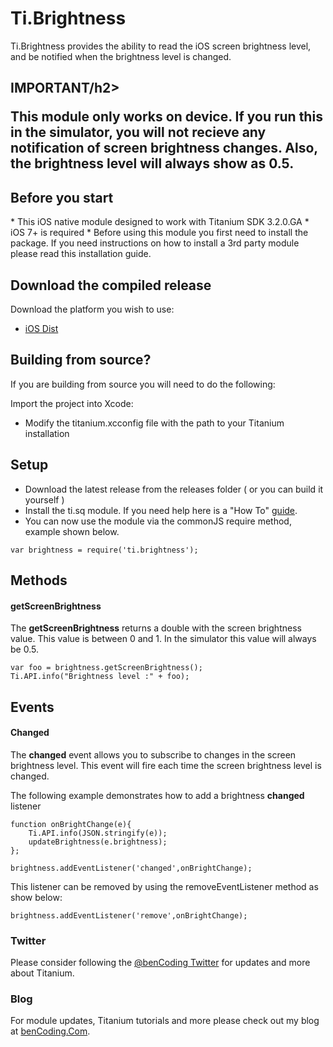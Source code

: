<h1>Ti.Brightness</h1>

Ti.Brightness provides the ability to read the iOS screen brightness level, and be notified when the brightness level is changed.

<h2>IMPORTANT/h2>

This module only works on device.  If you run this in the simulator, you will not recieve any notification of screen brightness changes. Also, the brightness level will always show as 0.5.

<h2>Before you start</h2>
* This iOS native module designed to work with Titanium SDK 3.2.0.GA
* iOS 7+ is required
* Before using this module you first need to install the package. If you need instructions on how to install a 3rd party module please read this installation guide.

<h2>Download the compiled release</h2>

Download the platform you wish to use:

* [iOS Dist](https://github.com/benbahrenburg/Ti.Brightness/tree/master/dist)

<h2>Building from source?</h2>

If you are building from source you will need to do the following:

Import the project into Xcode:

* Modify the titanium.xcconfig file with the path to your Titanium installation


<h2>Setup</h2>

* Download the latest release from the releases folder ( or you can build it yourself )
* Install the ti.sq module. If you need help here is a "How To" [guide](https://wiki.appcelerator.org/display/guides/Configuring+Apps+to+Use+Modules). 
* You can now use the module via the commonJS require method, example shown below.

~~~
var brightness = require('ti.brightness');
~~~

<h2>Methods</h2>

<h4>getScreenBrightness</h4>

The <b>getScreenBrightness</b> returns a double with the screen brightness value.  This value is between 0 and 1.  In the simulator this value will always be 0.5.

~~~
var foo = brightness.getScreenBrightness();
Ti.API.info("Brightness level :" + foo);
~~~

<h2>Events</h2>

<h4>Changed</h4>

The <b>changed</b> event allows you to subscribe to changes in the screen brightness level.  This event will fire each time the screen brightness level is changed.

The following example demonstrates how to add a brightness <b>changed</b> listener

~~~
function onBrightChange(e){
	Ti.API.info(JSON.stringify(e));
	updateBrightness(e.brightness);
};

brightness.addEventListener('changed',onBrightChange);
~~~


This listener can be removed by using the removeEventListener method as show below:

~~~
brightness.addEventListener('remove',onBrightChange);
~~~

<h3>Twitter</h3>

Please consider following the [@benCoding Twitter](http://www.twitter.com/benCoding) for updates 
and more about Titanium.

<h3>Blog</h3>

For module updates, Titanium tutorials and more please check out my blog at [benCoding.Com](http://benCoding.com).
